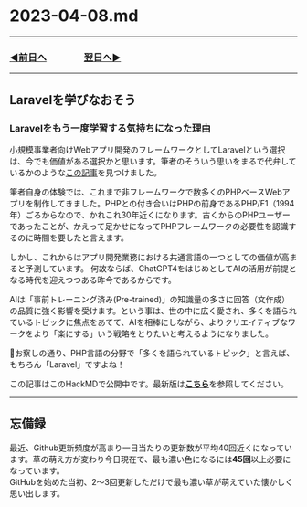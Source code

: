 # 2023-04-08.md

---
### [◀️前日へ](https://github.com/yuasys/chatty-journal/blob/main/2023/04/2023-04-07.md)&emsp;&emsp;&emsp;&emsp;[翌日へ▶️](https://github.com/yuasys/chatty-journal/blob/main/2023/04/2023-04-09.md)

---

## Laravelを学びなおそう

### Laravelをもう一度学習する気持ちになった理由

小規模事業者向けWebアプリ開発のフレームワークとしてLaravelという選択は、今でも価値がある選択かと思います。筆者のそういう思いをまるで代弁しているかのような[この記事](https://qiita.com/SFITB/items/8b1dfc64db0766afa875)を見つけました。

筆者自身の体験では、これまで非フレームワークで数多くのPHPベースWebアプリを制作してきました。PHPとの付き合いはPHPの前身であるPHP/F1（1994年）ごろからなので、かれこれ30年近くになります。古くからのPHPユーザーであったことが、かえって足かせになってPHPフレームワークの必要性を認識するのに時間を要したと言えます。

しかし、これからはアプリ開発業務における共通言語の一つとしての価値が高まると予測しています。
何故ならば、ChatGPT4をはじめとしてAIの活用が前提となる時代を迎えつつある昨今であるからです。

AIは「事前トレーニング済み(Pre-trained)」の知識量の多さに回答（文作成）の品質に強く影響を受けます。という事は、世の中に広く愛され、多くを語られているトピックに焦点をあてて、AIを相棒にしながら、よりクリエイティブなワークをより「楽にする」いう戦略をとりたいと考えるようになりました。

💓お察しの通り、PHP言語の分野で「多くを語られているトピック」と言えば、もちろん「Laravel」ですよね！

この記事はこのHackMDで公開中です。最新版は<b>[こちら](https://hackmd.io/@yuasys/S1VVQjCW3)</b>を参照してください。

---

## 忘備録
最近、Github更新頻度が高まり一日当たりの更新数が平均40回近くになっています。草の萌え方が変わり今日現在で、最も濃い色になるには<b>45回</b>以上必要になっています。  
GitHubを始めた当初、2～3回更新しただけで最も濃い草が萌えていた懐かしく思い出します。

